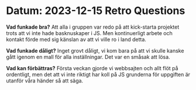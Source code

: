 # Datum: 2023-12-15 Retro Questions

**Vad funkade bra?** Att alla i gruppen var redo på att kick-starta projektet trots att vi inte hade basknuskaper i JS. Men kontinuerligt arbete och kontakt förde med sig känslan av att vi ville ro i land detta.

**Vad funkade dåligt?** Inget grovt dåligt, vi kom bara på att vi skulle kanske gått igenom en mall för alla inställningar. Det var en småsak att lösa.

**Vad kan förbättras?** Första veckan gjorde vi webbsajten och allt flöt på ordentligt, men det att vi inte riktigt har koll på JS grunderna för uppgiften är utanför våra händer så att säga.
